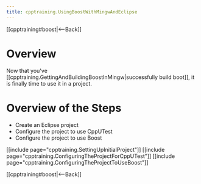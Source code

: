 ```yaml
---
title: cpptraining.UsingBoostWithMingwAndEclipse
---
```

[[cpptraining#boost|<--Back]]

# Overview
Now that you've [[cpptraining.GettingAndBuildingBoostInMingw|successfully build boot]], it is finally time to use it in a project.

# Overview of the Steps
* Create an Eclipse project
* Configure the project to use CppUTest
* Configure the project to use Boost

[[include page="cpptraining.SettingUpInitialProject"]]
[[include page="cpptraining.ConfiguringTheProjectForCppUTest"]]
[[include page="cpptraining.ConfiguringTheProjectToUseBoost"]]

[[cpptraining#boost|<--Back]]